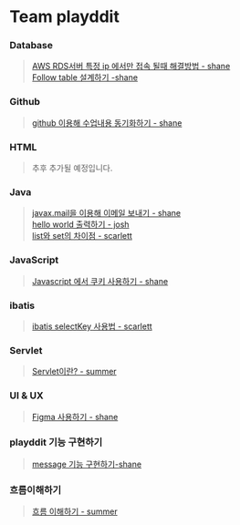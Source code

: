 # Team playddit

### Database
>[AWS RDS서버 특정 ip 에서만 접속 될때 해결방법 - shane](shane/db/aws_security/aws_security.md)   
>[Follow table 설계하기 -shane](shane/db/follow_table/follow_table.md)

### Github
>[github 이용해 수업내용 동기화하기 - shane](shane/git/github/github.md)<br/>

### HTML
>추후 추가될 예정입니다.

### Java
>[javax.mail을 이용해 이메일 보내기 - shane](shane/java/javaMail/javaMail.md)   
>[hello world 출력하기 - josh](josh/hello_world/helloworld.md)    
>[list와 set의 차이점 - scarlett](scarlett/notion/HIGH.md)<br/>

### JavaScript
>[Javascript 에서 쿠키 사용하기 - shane](shane/js/jsCookie/jsCookie.md)<br>

### ibatis
>[ibatis selectKey 사용법 - scarlett](scarlett/notion/ibatis_selectkey.md)<br/>

### Servlet
>[Servlet이란? - summer](summer/servlet/Servlet.md)<br/>

### UI & UX
>[Figma 사용하기 - shane](shane/front/figma/figma.md)<br>

### playddit 기능 구현하기
>[message 기능 구현하기-shane](shane/playddit/message/message.md)<br>
### 흐름이해하기
>[흐름 이해하기 - summer](summer/flow/flow.md)<br>
